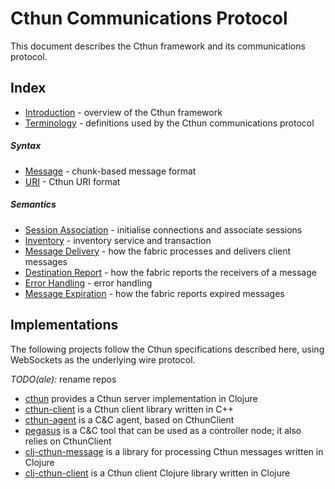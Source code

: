 Cthun Communications Protocol
===

This document describes the Cthun framework and its communications protocol.

Index
----

- [Introduction][10] - overview of the Cthun framework
- [Terminology][11] - definitions used by the Cthun communications protocol

##### Syntax
- [Message][20] - chunk-based message format
- [URI][21] - Cthun URI format

##### Semantics
- [Session Association][31] - initialise connections and associate sessions
- [Inventory][32] - inventory service and transaction
- [Message Delivery][33] - how the fabric processes and delivers client messages
- [Destination Report][34] - how the fabric reports the receivers of a message
- [Error Handling][35] - error handling
- [Message Expiration][36] - how the fabric reports expired messages

Implementations
----

The following projects follow the Cthun specifications described here, using
WebSockets as the underlying wire protocol.

*TODO(ale):* rename repos

 - [cthun][41] provides a Cthun server implementation in Clojure
 - [cthun-client][42] is a Cthun client library written in C++
 - [cthun-agent][43] is a C&C agent, based on CthunClient
 - [pegasus][44] is a C&C tool that can be used as a controller node; it
 also relies on CthunClient
 - [clj-cthun-message][45] is a library for processing Cthun messages written in
 Clojure
 - [clj-cthun-client][46] is a Cthun client Clojure library written in Clojure

[10]: intro.md
[11]: terminology.md
[12]: wire_protocol.md
[20]: message.md
[21]: uri.md
[31]: association.md
[32]: inventory.md
[33]: delivery.md
[34]: destination_report.md
[35]: error_handling.md
[36]: ttl_expired.md
[41]: https://github.com/puppetlabs/cthun
[42]: https://github.com/puppetlabs/cthun-client
[43]: https://github.com/puppetlabs/cthun-agent
[44]: https://github.com/puppetlabs/pegasus
[45]: https://github.com/puppetlabs/clj-cthun-message
[46]: https://github.com/puppetlabs/clj-cthun-client
